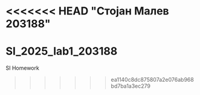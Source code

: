 <<<<<<< HEAD
"Стојан Малев 203188" 
=======
# SI_2025_lab1_203188
SI Homework
>>>>>>> ea1140c8dc875807a2e076ab968bd7ba1a3ec279
